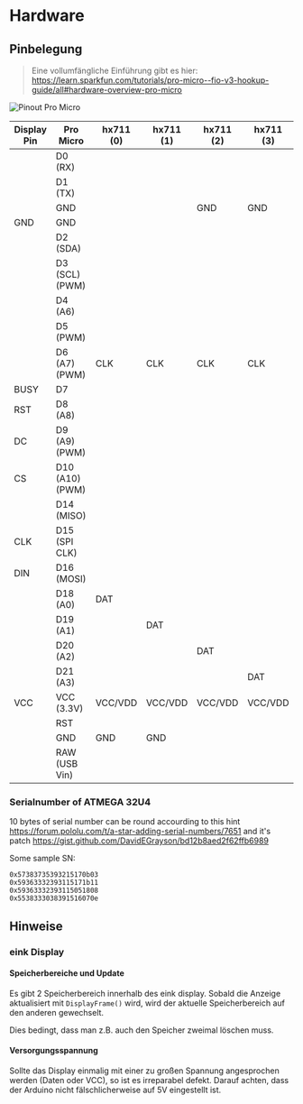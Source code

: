 # Hardware
## Pinbelegung

> Eine vollumfängliche Einführung gibt es hier: https://learn.sparkfun.com/tutorials/pro-micro--fio-v3-hookup-guide/all#hardware-overview-pro-micro

![Pinout Pro Micro](https://cdn.sparkfun.com/assets/9/c/3/c/4/523a1765757b7f5c6e8b4567.png)


| Display Pin | Pro Micro | hx711 (0) | hx711 (1) | hx711 (2) | hx711 (3) |
| ------ | ------ | - | - | - | - |
| | D0 (RX) | 
| | D1 (TX) |
|  | GND |  |  | GND | GND | 
| GND | GND |
| | D2 (SDA) |
| | D3 (SCL) (PWM) |
| | D4 (A6) |  |  |  | 
| | D5 (PWM) | | | | 
| | D6 (A7) (PWM) | CLK | CLK | CLK | CLK |
| BUSY | D7 |
| RST | D8 (A8) | 
| DC | D9 (A9) (PWM) |
| CS | D10 (A10) (PWM) |
| | D14 (MISO) |
| CLK | D15 (SPI CLK) |
| DIN | D16 (MOSI) |
| | D18 (A0) | DAT
| | D19 (A1) | | DAT | 
| | D20 (A2) | | | DAT | 
| | D21 (A3) | | | | DAT | 
| VCC | VCC (3.3V) | VCC/VDD | VCC/VDD | VCC/VDD | VCC/VDD | 
|  | RST |
|  | GND | GND | GND |
|  | RAW (USB Vin) |


### Serialnumber of ATMEGA 32U4

10 bytes of serial number can be round accourding to this hint https://forum.pololu.com/t/a-star-adding-serial-numbers/7651
and it's patch https://gist.github.com/DavidEGrayson/bd12b8aed2f62ffb6989

Some sample SN:
```
0x57383735393215170b03
0x59363332393115171b11
0x59363332393115051808
0x5538333038391516070e
```

## Hinweise

### eink Display

#### Speicherbereiche und Update
Es gibt 2 Speicherbereich innerhalb des eink display. 
Sobald die Anzeige aktualisiert mit `DisplayFrame()` wird, wird der aktuelle Speicherbereich auf den anderen gewechselt.

Dies bedingt, dass man z.B. auch den Speicher zweimal löschen muss.

#### Versorgungsspannung
Sollte das Display einmalig mit einer zu großen Spannung angesprochen werden (Daten oder VCC), so ist es irreparabel defekt. Darauf achten, dass der Arduino nicht fälschlicherweise auf 5V eingestellt ist.

